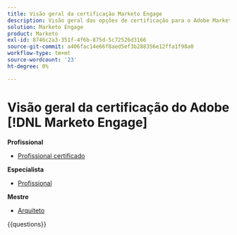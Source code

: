 ```yaml
---
title: Visão geral da certificação Marketo Engage
description: Visão geral das opções de certificação para o Adobe Marketo Engage
solution: Marketo Engage
product: Marketo
exl-id: 8746c2a3-351f-4f6b-875d-5c72526d3166
source-git-commit: a406fac14e66f8aed5ef3b288356e12ffa1f98a0
workflow-type: tm+mt
source-wordcount: '23'
ht-degree: 0%

---
```


# Visão geral da certificação do Adobe [!DNL Marketo Engage]

**Profissional**

* [Profissional certificado](/help/certifications/ame/ame-p.md) <!--AD0-E555-->

**Especialista**

* [Profissional](/help/certifications/ame/ame-e-business.md) <!--AD0-E559-->

**Mestre**

* [Arquiteto](/help/certifications/ame/ame-m-architect-23-08.md) <!--AD0-E560-->

{{questions}}

